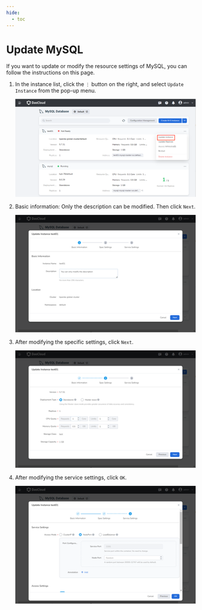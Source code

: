 ```yaml
---
hide:
  - toc
---
```


# Update MySQL

If you want to update or modify the resource settings of MySQL, you can follow the instructions on this page.

1. In the instance list, click the `⋮` button on the right, and select `Update Instance` from the pop-up menu.

    ![Update Instance](../images/update01.png)

2. Basic information: Only the description can be modified. Then click `Next`.

    ![Basic information](../images/update02.png)

3. After modifying the specific settings, click `Next`.

    ![Spec Settings](../images/update03.png)

4. After modifying the service settings, click `OK`.

    ![Service Settings](../images/update04.png)
